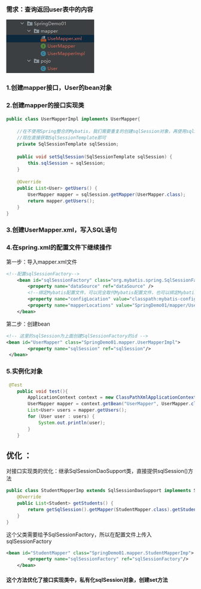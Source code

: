 ### 需求：查询返回user表中的内容

![](https://raw.githubusercontent.com/JIaaoooo/ImageHostingService/main/img/202207181111778.png)

### 1.创建mapper接口，User的bean对象

### 2.创建mapper的接口实现类

```java
public class UserMapperImpl implements UserMapper{

    //在不使用Spring整合的Mybatis，我们需要重复的创建sqlSession对象，再使用sqlSession对象获取mapper
    //现在直接获取SqlSessionTemplate即可
    private SqlSessionTemplate sqlSession;

    public void setSqlSession(SqlSessionTemplate sqlSession) {
        this.sqlSession = sqlSession;
    }

    @Override
    public List<User> getUsers() {
        UserMapper mapper = sqlSession.getMapper(UserMapper.class);
        return mapper.getUsers();
    }
}
```

### 3.创建UserMapper.xml，写入SQL语句

### 4.在spring.xml的配置文件下继续操作

第一步：导入mapper.xml文件

```xml
<!--配置sqlSessionFactory-->
    <bean id="sqlSessionFactory" class="org.mybatis.spring.SqlSessionFactoryBean">
        <property name="dataSource" ref="dataSource" />
        <!--绑定Mybatis配置文件，可以完全取代Mybatis配置文件，也可以绑定Mybatis配置文件两个同时存在-->
        <property name="configLocation" value="classpath:mybatis-config.xml"/>
        <property name="mapperLocations" value="SpringDemo01/mapper/UseMapper.xml"/>
    </bean>
```

第二步：创建bean

```xml
<!-- 这里的sqlSession为上面创建SqlSessionFactory的id -->
<bean id="UserMapper" class="SpringDemo01.mapper.UserMapperImpl">
        <property name="sqlSession" ref="sqlSession"/>
 </bean>
```

### 5.实例化对象

```java
 @Test
    public void test(){
        ApplicationContext context = new ClassPathXmlApplicationContext("spring.xml");
        UserMapper mapper = context.getBean("UserMapper", UserMapper.class);
        List<User> users = mapper.getUsers();
        for (User user : users) {
            System.out.println(user);
        }
    }
```



## 优化 ：

对接口实现类的优化：继承SqlSessionDaoSupport类，直接提供sqlSession()方法

```java
public class StudentMapperImp extends SqlSessionDaoSupport implements StudentMapper {
    @Override
    public List<Student> getStudents() {
        return getSqlSession().getMapper(StudentMapper.class).getStudents();
    }
}
```

 这个父类需要给予SqlSessionFactory，所以在配置文件上传入sqlSessionFactory

```xml
<bean id="StudentMapper" class="SpringDemo01.mapper.StudentMapperImp">
        <property name="sqlSessionFactory" ref="sqlSessionFactory"/>
    </bean>
```



#### 这个方法优化了接口实现类中，私有化sqlSession对象，创建set方法